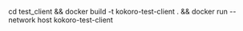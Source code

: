 cd test_client && docker build -t kokoro-test-client . && docker run --network host kokoro-test-client